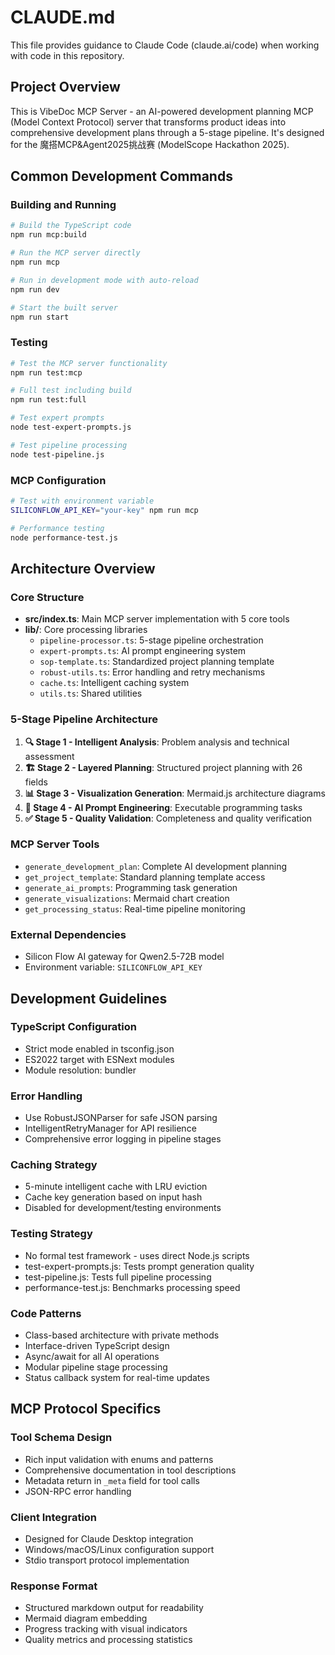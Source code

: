 # CLAUDE.md

This file provides guidance to Claude Code (claude.ai/code) when working with code in this repository.

## Project Overview

This is VibeDoc MCP Server - an AI-powered development planning MCP (Model Context Protocol) server that transforms product ideas into comprehensive development plans through a 5-stage pipeline. It's designed for the 魔搭MCP&Agent2025挑战赛 (ModelScope Hackathon 2025).

## Common Development Commands

### Building and Running
```bash
# Build the TypeScript code
npm run mcp:build

# Run the MCP server directly  
npm run mcp

# Run in development mode with auto-reload
npm run dev

# Start the built server
npm run start
```

### Testing
```bash
# Test the MCP server functionality
npm run test:mcp

# Full test including build
npm run test:full

# Test expert prompts
node test-expert-prompts.js

# Test pipeline processing
node test-pipeline.js
```

### MCP Configuration
```bash
# Test with environment variable
SILICONFLOW_API_KEY="your-key" npm run mcp

# Performance testing
node performance-test.js
```

## Architecture Overview

### Core Structure
- **src/index.ts**: Main MCP server implementation with 5 core tools
- **lib/**: Core processing libraries
  - `pipeline-processor.ts`: 5-stage pipeline orchestration
  - `expert-prompts.ts`: AI prompt engineering system
  - `sop-template.ts`: Standardized project planning template
  - `robust-utils.ts`: Error handling and retry mechanisms
  - `cache.ts`: Intelligent caching system
  - `utils.ts`: Shared utilities

### 5-Stage Pipeline Architecture
1. **🔍 Stage 1 - Intelligent Analysis**: Problem analysis and technical assessment
2. **🏗️ Stage 2 - Layered Planning**: Structured project planning with 26 fields
3. **📊 Stage 3 - Visualization Generation**: Mermaid.js architecture diagrams
4. **🤖 Stage 4 - AI Prompt Engineering**: Executable programming tasks
5. **✅ Stage 5 - Quality Validation**: Completeness and quality verification

### MCP Server Tools
- `generate_development_plan`: Complete AI development planning
- `get_project_template`: Standard planning template access
- `generate_ai_prompts`: Programming task generation  
- `generate_visualizations`: Mermaid chart creation
- `get_processing_status`: Real-time pipeline monitoring

### External Dependencies
- Silicon Flow AI gateway for Qwen2.5-72B model
- Environment variable: `SILICONFLOW_API_KEY`

## Development Guidelines

### TypeScript Configuration
- Strict mode enabled in tsconfig.json
- ES2022 target with ESNext modules
- Module resolution: bundler

### Error Handling
- Use RobustJSONParser for safe JSON parsing
- IntelligentRetryManager for API resilience
- Comprehensive error logging in pipeline stages

### Caching Strategy
- 5-minute intelligent cache with LRU eviction
- Cache key generation based on input hash
- Disabled for development/testing environments

### Testing Strategy
- No formal test framework - uses direct Node.js scripts
- test-expert-prompts.js: Tests prompt generation quality
- test-pipeline.js: Tests full pipeline processing
- performance-test.js: Benchmarks processing speed

### Code Patterns
- Class-based architecture with private methods
- Interface-driven TypeScript design
- Async/await for all AI operations
- Modular pipeline stage processing
- Status callback system for real-time updates

## MCP Protocol Specifics

### Tool Schema Design
- Rich input validation with enums and patterns
- Comprehensive documentation in tool descriptions
- Metadata return in `_meta` field for tool calls
- JSON-RPC error handling

### Client Integration
- Designed for Claude Desktop integration
- Windows/macOS/Linux configuration support
- Stdio transport protocol implementation

### Response Format
- Structured markdown output for readability
- Mermaid diagram embedding
- Progress tracking with visual indicators
- Quality metrics and processing statistics